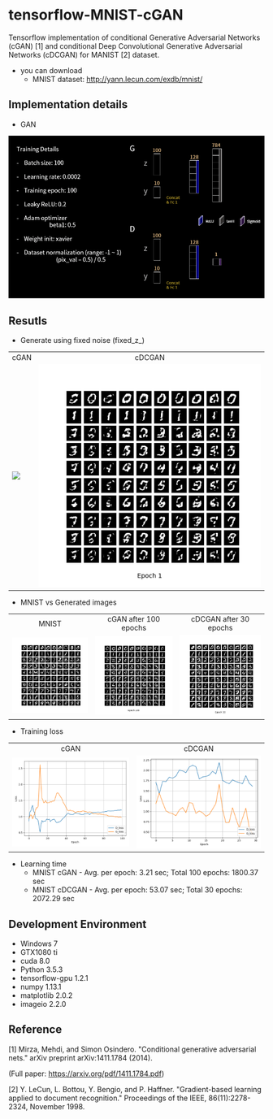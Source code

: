 # tensorflow-MNIST-cGAN
Tensorflow implementation of conditional Generative Adversarial Networks (cGAN) [1] and conditional Deep Convolutional Generative Adversarial Networks (cDCGAN) for MANIST [2] dataset.

* you can download
  - MNIST dataset: http://yann.lecun.com/exdb/mnist/
 
 ## Implementation details
* GAN

![GAN](tensorflow_cGAN.png)
 
## Resutls
* Generate using fixed noise (fixed_z_)

<table align='center'>
<tr align='center'>
<td> cGAN </td>
<td> cDCGAN </td>
</tr>
<tr>
<td><img src = 'MNIST_cGAN_results/MNIST_cGAN_generation_animation.gif'>
<td><img src = 'MNIST_cDCGAN_results/MNIST_cDCGAN_generation_animation.gif'>
</tr>
</table>

* MNIST vs Generated images

<table align='center'>
<tr align='center'>
<td> MNIST </td>
<td> cGAN after 100 epochs </td>
<td> cDCGAN after 30 epochs </td>
</tr>
<tr>
<td><img src = 'MNIST_cGAN_results/raw_MNIST_10.png'>
<td><img src = 'MNIST_cGAN_results/MNIST_cGAN_100.png'>
<td><img src = 'MNIST_cDCGAN_results/MNIST_cDCGAN_30.png'>
</tr>
</table>

* Training loss

<table align='center'>
<tr align='center'>
<td> cGAN </td>
<td> cDCGAN </td>
</tr>
<tr>
<td><img src = 'MNIST_cGAN_results/MNIST_cGAN_train_hist.png'>
<td><img src = 'MNIST_cDCGAN_results/MNIST_cDCGAN_train_hist.png'>
</tr>
</table>

* Learning time
    * MNIST cGAN - Avg. per epoch: 3.21 sec; Total 100 epochs: 1800.37 sec
    * MNIST cDCGAN - Avg. per epoch: 53.07 sec; Total 30 epochs: 2072.29 sec

## Development Environment

* Windows 7
* GTX1080 ti
* cuda 8.0
* Python 3.5.3
* tensorflow-gpu 1.2.1
* numpy 1.13.1
* matplotlib 2.0.2
* imageio 2.2.0

## Reference

[1] Mirza, Mehdi, and Simon Osindero. "Conditional generative adversarial nets." arXiv preprint arXiv:1411.1784 (2014).

(Full paper: https://arxiv.org/pdf/1411.1784.pdf)

[2] Y. LeCun, L. Bottou, Y. Bengio, and P. Haffner. "Gradient-based learning applied to document recognition." Proceedings of the IEEE, 86(11):2278-2324, November 1998.
